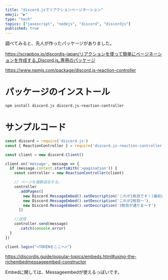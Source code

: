 ```yaml
---
title: "discord.jsでリアクションページネーション"
emoji: "▶"
type: "tech"
topics: ["javascript", "nodejs", "discord", "discordjs"]
published: true
---
```


調べてみると、先人が作ったパッケージがありました。

https://scrapbox.io/discordjs-japan/リアクションを使って簡単にページネーションを作成する_Discord.js_専用のパッケージ

https://www.npmjs.com/package/discord.js-reaction-controller

# パッケージのインストール

```sh
npm install discord.js discord.js-reaction-controller
```

# サンプルコード

```js:index.js
const discord = require('discord.js')
const { ReactionController } = require('discord.js-reaction-controller')

const client = new discord.Client()

client.on('message', message => {
  if (message.content.startsWith('>pagination')) {
    const controller = new ReactionController(client)

    // ページを複数追加する。
    controller
      .addPages([
        new Discord.MessageEmbed().setDescription('これが1枚目です！(最初に表示される)'),
        new Discord.MessageEmbed().setDescription('これが2枚目〜'),
        new Discord.MessageEmbed().setDescription('3枚目が通りま〜す')
      ])

    //送信
    controller.send(message)
      .catch(console.error)
  }
})

client.login("<TOKENをここへ>")
```

https://discordjs.guide/popular-topics/embeds.html#using-the-richembedmessageembed-constructor

Embedに関しては、Messageembedが使えるっぽいです。

